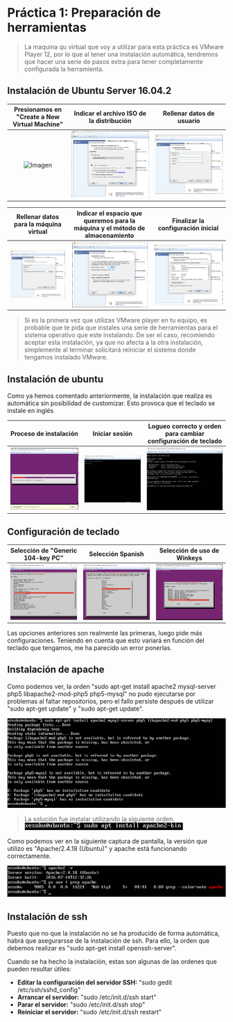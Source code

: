 # Práctica 1: Preparación de herramientas

> La maquina qu virtual que voy a utilizar para esta práctica es VMware Player 12, por lo que al tener una instalación automática, tendremos que hacer una serie de pasos extra para tener completamente configurada la herramienta.

## Instalación de Ubuntu Server 16.04.2

| Presionamos en "Create a New Virtual Machine" | Indicar el archivo ISO de la distribución | Rellenar datos de usuario |
| :-------------: | :-------------: | :-------------: |
| ![Imagen](https://github.com/JoseAdriGP/SWAP-Practicas/blob/master/Practicas/P1/Images/p1-1.PNG) | ![Imagen](Images/P1-2.png) | ![Imagen](Images/P1-3.png)

| Rellenar datos para la máquina virtual | Indicar el espacio que queremos para la máquina y el método de almacenamiento | Finalizar la configuración inicial |
| :-------------: | :-------------: | :-------------: |
| ![Imagen](Images/P1-4.png) | ![Imagen](./Images/P1-5.png) | ![Imagen](./Images/P1-6.png)

> Si es la primera vez que utilizas VMware player en tu equipo, es probable que te pida que instales una serie de herramientas para el sistema operativo que este instalando. De ser el caso, recomiendo aceptar esta instalación, ya que no afecta a la otra instalación, simplemente al terminar solicitará reiniciar el sistema donde tengamos instalado VMware. 

## Instalación de ubuntu

Como ya hemos comentado anteriormente, la instalación que realiza es automática sin posibilidad de customizar. Esto provoca que el teclado se instale en inglés 

| Proceso de instalación | Iniciar sesión | Logueo correcto y orden para cambiar configuración de teclado |
| :-------------: | :-------------: | :-------------: |
| ![Imagen](./Images/P1-7.png) | ![Imagen](./Images/P1-8.png) | ![Imagen](./Images/P1-9.png)


## Configuración de teclado

| Selección de "Generic 104-key PC" | Selección Spanish | Selección de uso de Winkeys |
| :-------------: | :-------------: | :-------------: |
| ![Imagen](./Images/P1-11.png) | ![Imagen](./Images/P1-12.png) | ![Imagen](./Images/P1-13.png)

Las opciones anteriores son realmente las primeras, luego pide más configuraciones. Teniendo en cuenta que esto variará en función del teclado que tengamos, me ha parecido un error ponerlas. 

## Instalación de apache

Como podemos ver, la orden "sudo apt-get install apache2 mysql-server php5 libapache2-mod-php5 php5-mysql" no pudo ejecutarse por problemas al faltar repositorios, pero el fallo persiste después de utilizar "sudo apt-get update" y "sudo apt-get update". 

![Imagen](./Images/P1-14.png)
> La solución fue instalar utilizando la siguiente orden. 
![Imagen](./Images/P1-15.png)

 Como podemos ver en la siguiente captura de pantalla, la versión que utilizo es "Apache/2.4.18 (Ubuntu)" y apache está funcionando correctamente.
 
![Imagen](./Images/P1-16.png)

## Instalación de ssh

Puesto que no que la instalación no se ha producido de forma automática, habrá que asegurarsse de la instalación de ssh. Para ello, la orden que debemos realizar es "sudo apt-get install openssh-server".

Cuando se ha hecho la instalación, estas son algunas de las ordenes que pueden resultar útiles:
- **Editar la configuración del servidor SSH:** "sudo gedit /etc/ssh/sshd_config"
- **Arrancar el servidor:** "sudo /etc/init.d/ssh start"
- **Parar el servidor:** "sudo /etc/init.d/ssh stop"
- **Reiniciar el servidor:** "sudo /etc/init.d/ssh restart"
